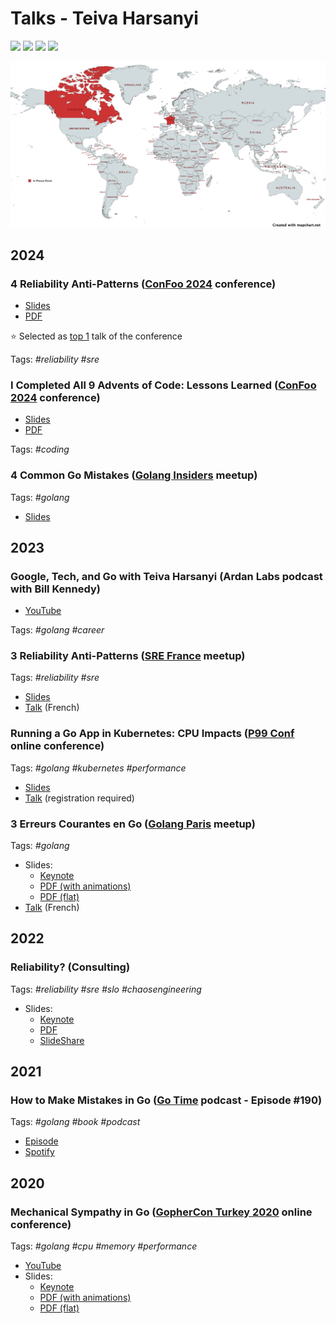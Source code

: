 # Talks - Teiva Harsanyi

![](https://img.shields.io/badge/Conferences-4-blue?logo=theconversation)
![](https://img.shields.io/badge/Meetups-3-red?logo=meetup)
![](https://img.shields.io/badge/Podcasts-2-yellow?logo=applepodcasts)
![](https://img.shields.io/badge/Others-1-white?logo=statuspage)

![](mapchart.net.png)

## 2024

### 4 Reliability Anti-Patterns ([ConFoo 2024](https://confoo.ca/en/2024/) conference)

* [Slides](https://docs.google.com/presentation/d/e/2PACX-1vSliUbEggyAxG6lXczPtR_lGRR5UIURiEJ3mlyf9Hlw-BNcfxloTWIPcwjmxeAgGxbnIAyodtpuLkEc/pub?start=false&loop=false&slide=id.g2b9775219ee_0_57)
* [PDF](4%20Reliability%20Anti-Patterns%20(ConFoo).pdf)

⭐ Selected as [top 1](https://confoo.ca/en/2024/top) talk of the conference

Tags: _#reliability #sre_

### I Completed All 9 Advents of Code: Lessons Learned ([ConFoo 2024](https://confoo.ca/en/2024/) conference)

* [Slides](https://docs.google.com/presentation/d/e/2PACX-1vS4opZu2emQk76w2u1PD9YZxOpbCY8I-qWbKY6USTCrlHAGlvfirktuINnJKtCwMR3QBpt4-ayLXqQ2/pub?start=false&loop=false&resourcekey=0-hBAWmWmBsUFwXVJAk-0KNQ&slide=id.g2b14d668740_2_28)
* [PDF](I%20Completed%20All%209%20Advents%20of%20Code%20-%20Lessons%20Learned%20(ConFoo).pdf)

Tags: _#coding_

### 4 Common Go Mistakes ([Golang Insiders](https://twitter.com/i/communities/1685641800449462272) meetup)

Tags: _#golang_

* [Slides](https://docs.google.com/presentation/d/e/2PACX-1vR9faiR0Maxpfj383l564ib3ch94N8z23MZxqCH-t7AuEiPhkGYWmRXIuHxmRzq1msQGmqjVvz-GLUo/pub?start=false&loop=false)

## 2023

###  Google, Tech, and Go with Teiva Harsanyi (Ardan Labs podcast with Bill Kennedy)

* [YouTube](https://www.youtube.com/watch?v=RdQMjTgAfDs)

Tags: _#golang #career_

### 3 Reliability Anti-Patterns ([SRE France](https://www.meetup.com/fr-FR/site-reliability-engineering-france/events/296967843/) meetup)

Tags: _#reliability #sre_

* [Slides](https://docs.google.com/presentation/d/e/2PACX-1vS3r68xeyeqmWys1I5NuQKJPCwNV-qqtpgOT8OJY0GQdg-UeuQLGvgE0-6c4m64A9lfhXK2kX12xH7e/pub?start=false&loop=false)
* [Talk](https://youtu.be/mpOGwttM_v4?si=G8eiy-s6PEthZInm&t=1550) (French)

### Running a Go App in Kubernetes: CPU Impacts ([P99 Conf](https://www.p99conf.io/) online conference)

Tags: _#golang #kubernetes #performance_

* [Slides](https://docs.google.com/presentation/d/e/2PACX-1vRabs0KJAXj80z3WzDP40ZAfXBNPKpUiDE2_jgl0jqvXcvw9FcphBj5tlOwRzQUIDE4qMQx6NP37W76/pub?start=false&loop=false#slide=id.p)
* [Talk](https://www.p99conf.io/session/running-a-go-app-in-kubernetes-cpu-impacts/) (registration required)

### 3 Erreurs Courantes en Go ([Golang Paris](https://www.meetup.com/fr-FR/golang-paris/) meetup)

Tags: _#golang_

* Slides:
    * [Keynote](3-erreurs-courantes-go.key)
    * [PDF (with animations)](3-erreurs-courantes-go-animations.pdf)
    * [PDF (flat)](3-erreurs-courantes-go-flat.pdf)
* [Talk](https://www.youtube.com/watch?v=kRohPrlH8Tw) (French)

## 2022

### Reliability? (Consulting)

Tags: _#reliability #sre #slo #chaosengineering_

* Slides:
    * [Keynote](reliability.key)
    * [PDF](reliability.pdf)
    * [SlideShare](https://www.slideshare.net/TeivaHarsanyi/reliability-251744387)

## 2021

###  How to Make Mistakes in Go ([Go Time](https://changelog.com/gotime) podcast - Episode #190)

Tags: _#golang #book #podcast_

* [Episode](https://changelog.com/gotime/190)
* [Spotify](https://open.spotify.com/episode/0K1DImrxHCy6E7zVY4AxMZ?si=akroInsPQ1mM5B5V2tHLUw&dl_branch=1)

## 2020

### Mechanical Sympathy in Go ([GopherCon Turkey 2020](https://gophercon.ist/) online conference)

Tags: _#golang #cpu #memory #performance_

* [YouTube](https://www.youtube.com/watch?v=cetmDfqr2BU)
* Slides:
    * [Keynote](mechanical-sympathy.key)
    * [PDF (with animations)](mechanical-sympathy-animations.pdf)
    * [PDF (flat)](mechanical-sympathy-flat.pdf)
